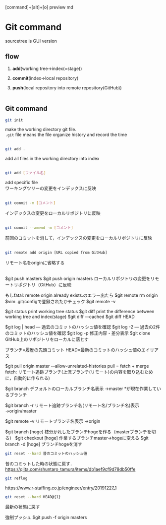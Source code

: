 [command]+[alt]+[o]
preview md

# Git command
sourcetree is GUI version


## flow

1. __add__(working tree→index(=stage))

2. __commit__(index→local repository)

3. __push__(local repository into remote repository(GitHub))<br><br>


## Git command

```bash
git init
```
make the working directory git file. <br>
`.git` file means the file organize history and record the time<br><br>

```bash
git add . 
```
add all files in the working directory into index<br><br>

```bash
git add [ファイル名]
```
add specific file<br>
ワーキングツリーの変更をインデックスに反映<br><br>

```bash
git commit -m [コメント]
```
インデックスの変更をローカルリポジトリに反映<br><br>

```bash
git commit --amend -m [コメント]
```
前回のコミットを消して，インデックスの変更をローカルリポジトリに反映<br><br>

```bash
git remote add origin [URL copied from GitHub]
```
リモート名をoriginに省略する<br><br>

$git push <URL copied from GitHub> masters
$git push origin masters
ローカルリポジトリの変更をリモートリポジトリ（GitHub）に反映

もしfatal: remote origin already exists.のエラー出たら
$git remote rm origin
$vim .git/configで登録されたかチェック
$git remote -v






$git status
print working tree status
$git diff 
print the difference between working tree and index(stage)
$git diff —cached
$git diff HEAD

$git log | head — 過去のコミットのハッシュ値を確認
$git log -2 — 過去の2件のコミットのハッシュ値を確認
$git log -p 修正内容・差分表示
$git clone <URL fetched from GitHub> 
GitHub上のリポジトリをローカルに落とす

ブランチ=履歴の先頭コミット
HEAD=最新のコミットのハッシュ値のエイリアス

$git pull origin master --allow-unrelated-histories
pull = fetch + merge
fetch: リモート追跡ブランチ(上流ブランチ(リモート)の内容を取り込むために，自動的に作られる)

$git branch
デフォルトのローカルブランチ名表示
→master
*が現在作業しているブランチ

$git branch -r
リモート追跡ブランチ名(リモート名/ブランチ名)表示
→origin/master

$git remote -v
リモートブランチ名表示
→origin

$git branch [hoge]
枝分かれしたブランチhogeを作る（masterブランチを切る）
$git checkout [hoge]
作業するブランチmaster→hogeに変える
$git branch -d [hoge]
ブランチhogeを消す

```bash
git reset --hard 昔のコミットのハッシュ値
```
昔のコミットした時の状態に戻す．https://qiita.com/shuntaro_tamura/items/db1aef9cf9d78db50ffe
<br>

```bash
git reflog
```
https://www.r-staffing.co.jp/engineer/entry/20191227_1
<br>

```bash
git reset --hard HEAD@{1}
```
最新の状態に戻す
<br>



強制プッシュ
$git push -f origin masters
